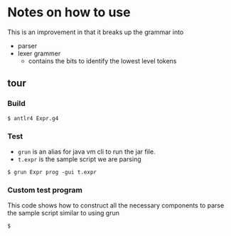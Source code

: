 # Notes on how to use

This is an improvement in that it breaks up the grammar into

* parser
* lexer grammer
    - contains the bits to identify the lowest level tokens


## tour

### Build

```
$ antlr4 Expr.g4
```

### Test

* `grun` is an alias for java vm cli to run the jar file.
* `t.expr` is the sample script we are parsing

```
$ grun Expr prog -gui t.expr
```


### Custom test program

This code shows how to construct all the necessary components to parse
the sample script similar to using grun

```
$ 
```
